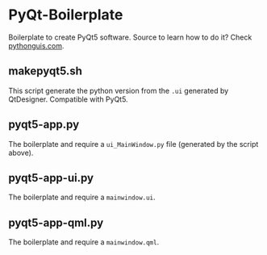 PyQt-Boilerplate
================

Boilerplate to create PyQt5 software.
Source to learn how to do it? Check [pythonguis.com](https://www.pythonguis.com/).

## makepyqt5.sh

This script generate the python version from the `.ui` generated by QtDesigner.
Compatible with PyQt5.

## pyqt5-app.py

The boilerplate and require a `ui_MainWindow.py` file (generated by the script above).

## pyqt5-app-ui.py

The boilerplate and require a `mainwindow.ui`.

## pyqt5-app-qml.py

The boilerplate and require a `mainwindow.qml`.
